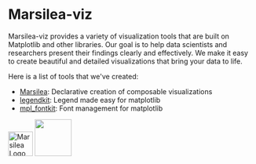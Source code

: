 # Marsilea-viz

Marsilea-viz provides a variety of visualization tools that are built on Matplotlib and other libraries. Our goal is to help data scientists and researchers present their findings clearly and effectively. We make it easy to create beautiful and detailed visualizations that bring your data to life.

Here is a list of tools that we've created:

- [Marsilea](https://github.com/Marsilea-viz/marsilea): Declarative creation of composable visualizations
- [legendkit](https://github.com/Marsilea-viz/legendkit): Legend made easy for matplotlib
- [mpl_fontkit](https://github.com/Marsilea-viz/mpl-fontkit): Font management for matplotlib

<span><a href="https://github.com/Marsilea-viz/marsilea"><img src="https://raw.githubusercontent.com/Marsilea-viz/marsilea/main/img/logo.png" width="50px" alt="Marsilea Logo"></a>
<a href="https://github.com/Marsilea-viz/legendkit"><img src="https://raw.githubusercontent.com/Marsilea-viz/legendkit/main/images/legendkit-logo.svg" width="75px"></a>
</span>
